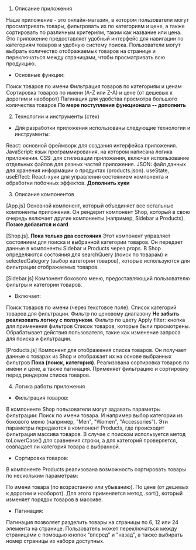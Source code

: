 1. Описание приложения

Наше приложение - это онлайн-магазин, в котором пользователи могут просматривать товары, фильтровать их по категориям и цене, а также сортировать по различным критериям, таким как название или цена. Это приложение предоставляет удобный интерфейс для навигации по категориям товаров и удобную систему поиска. Пользователи могут выбрать количество отображаемых товаров на странице и переключаться между страницами, чтобы просматривать всю продукцию.

- Основные функции:

Поиск товаров по имени
Фильтрация товаров по категориям и ценам
Сортировка товаров по имени (A-Z или Z-A) и цене (от дешевых к дорогим и наоборот)
Пагинация для удобства просмотра большого количества товаров
**По мере поступления функционала -- дополнить**

2. Технологии и инструменты (стек)

- Для разработки приложения использованы следующие технологии и инструменты:

React: основной фреймворк для создания интерфейса приложения.
JavaScript: язык программирования, на котором написана логика приложения.
CSS: для стилизации приложения, включая использование отдельных файлов для разных частей приложения.
JSON: файл данных для хранения информации о продуктах (products.json).
useState, useEffect: React-хуки для управления состоянием компонента и обработки побочных эффектов.
**Дополнить хуки**

3. Описание компонентов 

[App.js]
Основной компонент, который объединяет все остальные компоненты приложения. Он рендерит компонент Shop, который в свою очередь включает другие компоненты (например, Sidebar и Products).
**Позже добавится и card**

[Shop.js]. **Пока только два состояния**
Этот компонент управляет состоянием для поиска и выбранной категории товаров. Он передает данные в компоненты Sidebar и Products через props.
В Shop определяются состояния для searchQuery (поиск по товарам) и selectedCategory (выбор категории товаров), которые используются для фильтрации отображаемых товаров.

[Sidebar.js]
Компонент бокового меню, предоставляющий пользователю фильтры и категории товаров.

- Включает:

Поиск товаров по имени (через текстовое поле).
Список категорий товаров для фильтрации.
Фильтр по ценовому диапазону  **Не забыть реализовать логику с ползунком**.
Фильтр по цвету
Apply filter:  кнопка для применения фильтров
Список товаров, которые были просмотрены.
Обрабатывает действия пользователя, такие как изменение запроса для поиска и  фильтрации.

[Products.js]
Компонент для отображения списка товаров. Он получает данные о товарах из Shop и отображает их на основе выбранных фильтров **Пока (поиск, категория)**.
Реализована сортировка товаров по имени и цене, а также пагинация.
Применяет фильтрацию и сортировку перед рендером списка товаров.

4. Логика работы приложения

- Фильтрация товаров:

В компоненте Shop пользователи могут задавать параметры фильтрации:
Поиск по имени товара.
И например выбор категории из бокового меню (например, "Men", "Women", "Accessories").
Эти параметры передаются в компонент Products, где происходит фильтрация массива товаров. В случае с поиском используется метод toLowerCase() для сравнения строки, а для категорий проверяется, совпадает ли категория товара с выбранной.

- Сортировка товаров:

В компоненте Products реализована возможность сортировать товары по нескольким параметрам:

По имени товара (по возрастанию или убыванию).
По цене (от дешевых к дорогим и наоборот).
Для этого применяется метод .sort(), который изменяет порядок товаров в массиве.

- Пагинация:

Пагинация позволяет разделить товары на страницы по 6, 12 или 24 элемента на странице.
Пользователь может переключаться между страницами с помощью кнопок "вперед" и "назад", а также выбирать номер страницы из набора доступных.